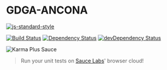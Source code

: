 # GDGA-ANCONA

[![js-standard-style](https://img.shields.io/badge/code%20style-standard-brightgreen.svg?style=flat-square)](https://github.com/simonealessandrelli/gdga-ancona)

[![Build Status](https://img.shields.io/travis/simonealessandrelli/gdga-ancona/master.svg?style=flat-square)](https://travis-ci.org/simonealessandrelli/gdga-ancona) [![Dependency Status](https://img.shields.io/david/simonealessandrelli/gdga-ancona.svg?style=flat-square)](https://david-dm.org/simonealessandrelli/gdga-ancona) [![devDependency Status](https://img.shields.io/david/dev/simonealessandrelli/gdga-ancona.svg?style=flat-square)](https://david-dm.org/simonealessandrelli/gdga-ancona#info=devDependencies)


![Karma Plus Sauce](/images/karma-plus-sauce.png)

> Run your unit tests on [Sauce Labs](https://saucelabs.com/)' browser cloud!
